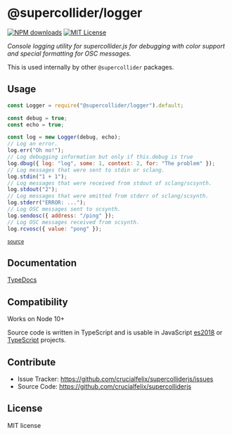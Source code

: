 # @supercollider/logger
[![NPM downloads][npm-downloads-image]][npm-url] [![MIT License][license-image]][license-url]

<i>Console logging utility for supercollider.js for debugging with color support and special formatting for OSC messages.</i>

This is used internally by other `@supercollider` packages.

## Usage

```js
const Logger = require("@supercollider/logger").default;

const debug = true;
const echo = true;

const log = new Logger(debug, echo);
// Log an error.
log.err("Oh no!");
// Log debugging information but only if this.debug is true
log.dbug({ log: "log", some: 1, context: 2, for: "The problem" });
// Log messages that were sent to stdin or sclang.
log.stdin("1 + 1");
// Log messages that were received from stdout of sclang/scsynth.
log.stdout("2");
// Log messages that were emitted from stderr of sclang/scsynth.
log.stderr("ERROR: ...");
// Log OSC messages sent to scsynth.
log.sendosc({ address: "/ping" });
// Log OSC messages received from scsynth.
log.rcvosc({ value: "pong" });

```
<small class="source-link"><a href=https://github.com/crucialfelix/supercolliderjs/blob/develop/examples/logger.js>source</a></small>


Documentation
-------------

[TypeDocs](https://crucialfelix.github.io/supercolliderjs/packages/logger/docs/index.html)

Compatibility
-------------

Works on Node 10+

Source code is written in TypeScript and is usable in JavaScript [es2018](https://2ality.com/2017/02/ecmascript-2018.html) or [TypeScript](https://www.typescriptlang.org/docs/home.html) projects.

Contribute
----------

- Issue Tracker: https://github.com/crucialfelix/supercolliderjs/issues
- Source Code: https://github.com/crucialfelix/supercolliderjs

License
-------

MIT license

[license-image]: http://img.shields.io/badge/license-MIT-blue.svg?style=flat
[license-url]: LICENSE

[npm-url]: https://npmjs.org/package/@supercollider/logger
[npm-version-image]: http://img.shields.io/npm/v/@supercollider/logger.svg?style=flat
[npm-downloads-image]: http://img.shields.io/npm/dm/@supercollider/logger.svg?style=flat

[travis-url]: http://travis-ci.org/crucialfelix/supercolliderjs
[travis-image]: https://travis-ci.org/crucialfelix/supercolliderjs.svg?branch=master
